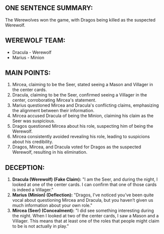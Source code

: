 ## ONE SENTENCE SUMMARY:
The Werewolves won the game, with Dragos being killed as the suspected Werewolf.

## WEREWOLF TEAM:
- Dracula - Werewolf
- Marius - Minion

## MAIN POINTS:

1. Mircea, claiming to be the Seer, stated seeing a Mason and Villager in the center cards.
2. Dracula, claiming to be the Seer, confirmed seeing a Villager in the center, corroborating Mircea's statement.
3. Marius questioned Mircea and Dracula's conflicting claims, emphasizing the alignment between their information.
4. Mircea accused Dracula of being the Minion, claiming his claim as the Seer was suspicious.
5. Dragos questioned Mircea about his role, suspecting him of being the Werewolf.
6. Mircea consistently avoided revealing his role, leading to suspicions about his credibility.
7. Dragos, Mircea, and Dracula voted for Dragos as the suspected Werewolf, resulting in his elimination.

## DECEPTION:
1. **Dracula (Werewolf) (Fake Claim):** "I am the Seer, and during the night, I looked at one of the center cards. I can confirm that one of those cards is indeed a Villager."
2. **Marius (Minion) (Deflection):** "Dragos, I’ve noticed you’ve been quite vocal about questioning Mircea and Dracula, but you haven’t given us much information about your own role."
3. **Mircea (Seer) (Concealment):** "I did see something interesting during the night. When I looked at two of the center cards, I saw a Mason and a Villager. This means that at least one of the roles that people might claim to be is not actually in play."